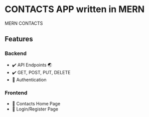 # CONTACTS APP written in MERN

MERN CONTACTS

## Features

### Backend

- :heavy_check_mark: API Endpoints :earth_asia:
- :heavy_check_mark: GET, POST, PUT, DELETE
- :radio_button: Authentication

### Frontend

- :radio_button: Contacts Home Page
- :radio_button: Login/Register Page















